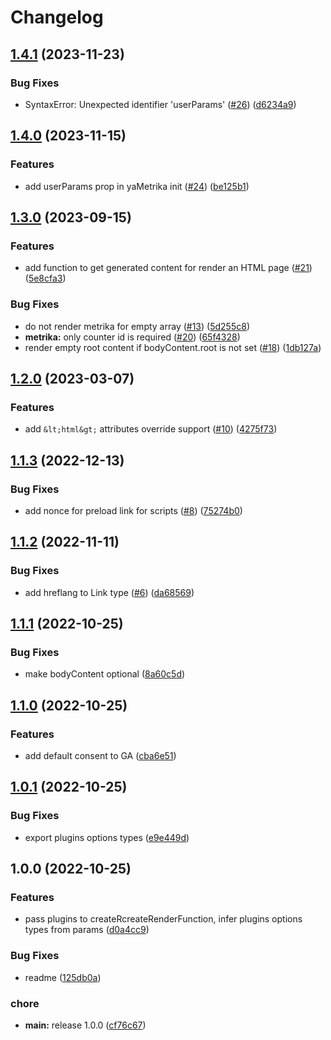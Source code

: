 # Changelog

## [1.4.1](https://github.com/gravity-ui/app-layout/compare/v1.4.0...v1.4.1) (2023-11-23)


### Bug Fixes

* SyntaxError: Unexpected identifier 'userParams' ([#26](https://github.com/gravity-ui/app-layout/issues/26)) ([d6234a9](https://github.com/gravity-ui/app-layout/commit/d6234a9cc79de67a12678b4fd2c209f2ca0f36b6))

## [1.4.0](https://github.com/gravity-ui/app-layout/compare/v1.3.0...v1.4.0) (2023-11-15)


### Features

* add userParams prop in yaMetrika init ([#24](https://github.com/gravity-ui/app-layout/issues/24)) ([be125b1](https://github.com/gravity-ui/app-layout/commit/be125b1453b0855f745de68ae548753c6b338ee0))

## [1.3.0](https://github.com/gravity-ui/app-layout/compare/v1.2.0...v1.3.0) (2023-09-15)


### Features

* add function to get generated content for render an HTML page ([#21](https://github.com/gravity-ui/app-layout/issues/21)) ([5e8cfa3](https://github.com/gravity-ui/app-layout/commit/5e8cfa39804bd5c7d0d35c3926d65360f075c483))


### Bug Fixes

* do not render metrika for empty array ([#13](https://github.com/gravity-ui/app-layout/issues/13)) ([5d255c8](https://github.com/gravity-ui/app-layout/commit/5d255c8073ad5621dc4f9adb4072c6118d5b8f0d))
* **metrika:** only counter id is required ([#20](https://github.com/gravity-ui/app-layout/issues/20)) ([65f4328](https://github.com/gravity-ui/app-layout/commit/65f4328fd5a13683f8a542b8b935c549202a9599))
* render empty root content if bodyContent.root is not set ([#18](https://github.com/gravity-ui/app-layout/issues/18)) ([1db127a](https://github.com/gravity-ui/app-layout/commit/1db127a35b4116e46ded8ba909436e8644a6e128))

## [1.2.0](https://github.com/gravity-ui/app-layout/compare/v1.1.3...v1.2.0) (2023-03-07)


### Features

* add `&lt;html&gt;` attributes override support ([#10](https://github.com/gravity-ui/app-layout/issues/10)) ([4275f73](https://github.com/gravity-ui/app-layout/commit/4275f7300a5209f24f797b9661f5377b2417decf))

## [1.1.3](https://github.com/gravity-ui/app-layout/compare/v1.1.2...v1.1.3) (2022-12-13)


### Bug Fixes

* add nonce for preload link for scripts ([#8](https://github.com/gravity-ui/app-layout/issues/8)) ([75274b0](https://github.com/gravity-ui/app-layout/commit/75274b0f63e590fe6bde64a807141568fd3fff87))

## [1.1.2](https://github.com/gravity-ui/app-layout/compare/v1.1.1...v1.1.2) (2022-11-11)


### Bug Fixes

* add hreflang to Link type ([#6](https://github.com/gravity-ui/app-layout/issues/6)) ([da68569](https://github.com/gravity-ui/app-layout/commit/da685696bfcf75b01a4835ffe88d199de373adb1))

## [1.1.1](https://github.com/gravity-ui/app-layout/compare/v1.1.0...v1.1.1) (2022-10-25)


### Bug Fixes

* make bodyContent optional ([8a60c5d](https://github.com/gravity-ui/app-layout/commit/8a60c5dd90de98ca425ced04abcf27e42a1b8a3e))

## [1.1.0](https://github.com/gravity-ui/app-layout/compare/v1.0.1...v1.1.0) (2022-10-25)


### Features

* add default consent to GA ([cba6e51](https://github.com/gravity-ui/app-layout/commit/cba6e5187eedcc57ea38b8709c4c86d7f709eee7))

## [1.0.1](https://github.com/gravity-ui/app-layout/compare/v1.0.0...v1.0.1) (2022-10-25)


### Bug Fixes

* export plugins options types ([e9e449d](https://github.com/gravity-ui/app-layout/commit/e9e449da277a25a0c360620be0da542e48bc2e5f))

## 1.0.0 (2022-10-25)


### Features

* pass plugins to createRcreateRenderFunction, infer plugins options types from params ([d0a4cc9](https://github.com/gravity-ui/app-layout/commit/d0a4cc91770e5a8a6d0c5b3680c935b9f9f04939))


### Bug Fixes

* readme ([125db0a](https://github.com/gravity-ui/app-layout/commit/125db0a2382586a7791e86d98c8a2046a1e9f060))


### chore

* **main:** release 1.0.0 ([cf76c67](https://github.com/gravity-ui/app-layout/commit/cf76c6746fcc26a06e05068de3a62b4c97701590))
